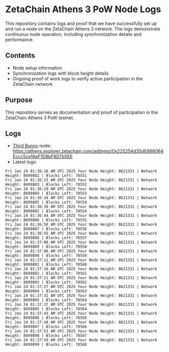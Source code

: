 # ZetaChain Athens 3 PoW Node Logs
This repository contains logs and proof that we have successfully set up and run a node on the ZetaChain Athens 3 network. The logs demonstrate continuous node operation, including synchronization details and performance.

## Contents
- Node setup information
- Synchronization logs with block height details
- Ongoing proof of work logs to verify active participation in the ZetaChain network

## Purpose
This repository serves as documentation and proof of participation in the ZetaChain Athens 3 PoW testnet.

## Logs

- [Third Bunny](https://thirdbunny.xyz/) node: https://athens.explorer.zetachain.com/address/0x225254d35dE666064Eccc5ce16eF1D8bF8D7b5EE
- Latest logs:
```
Fri Jan 24 01:36:18 AM UTC 2025 Your Node Height: 8621331 | Network Height: 8699882 | Blocks Left: 78551
Fri Jan 24 01:36:23 AM UTC 2025 Your Node Height: 8621331 | Network Height: 8699883 | Blocks Left: 78552
Fri Jan 24 01:36:29 AM UTC 2025 Your Node Height: 8621331 | Network Height: 8699884 | Blocks Left: 78553
Fri Jan 24 01:36:34 AM UTC 2025 Your Node Height: 8621331 | Network Height: 8699885 | Blocks Left: 78554
Fri Jan 24 01:36:39 AM UTC 2025 Your Node Height: 8621331 | Network Height: 8699885 | Blocks Left: 78554
Fri Jan 24 01:36:44 AM UTC 2025 Your Node Height: 8621331 | Network Height: 8699886 | Blocks Left: 78555
Fri Jan 24 01:36:50 AM UTC 2025 Your Node Height: 8621331 | Network Height: 8699887 | Blocks Left: 78556
Fri Jan 24 01:36:55 AM UTC 2025 Your Node Height: 8621331 | Network Height: 8699888 | Blocks Left: 78557
Fri Jan 24 01:37:00 AM UTC 2025 Your Node Height: 8621331 | Network Height: 8699889 | Blocks Left: 78558
Fri Jan 24 01:37:06 AM UTC 2025 Your Node Height: 8621331 | Network Height: 8699890 | Blocks Left: 78559
Fri Jan 24 01:37:11 AM UTC 2025 Your Node Height: 8621331 | Network Height: 8699891 | Blocks Left: 78560
Fri Jan 24 01:37:16 AM UTC 2025 Your Node Height: 8621331 | Network Height: 8699892 | Blocks Left: 78561
Fri Jan 24 01:37:21 AM UTC 2025 Your Node Height: 8621331 | Network Height: 8699893 | Blocks Left: 78562
Fri Jan 24 01:37:27 AM UTC 2025 Your Node Height: 8621331 | Network Height: 8699894 | Blocks Left: 78563
Fri Jan 24 01:37:32 AM UTC 2025 Your Node Height: 8621331 | Network Height: 8699895 | Blocks Left: 78564
Fri Jan 24 01:37:37 AM UTC 2025 Your Node Height: 8621331 | Network Height: 8699895 | Blocks Left: 78564
Fri Jan 24 01:37:43 AM UTC 2025 Your Node Height: 8621331 | Network Height: 8699896 | Blocks Left: 78565
Fri Jan 24 01:37:48 AM UTC 2025 Your Node Height: 8621331 | Network Height: 8699897 | Blocks Left: 78566
Fri Jan 24 01:37:53 AM UTC 2025 Your Node Height: 8621331 | Network Height: 8699898 | Blocks Left: 78567
Fri Jan 24 01:37:59 AM UTC 2025 Your Node Height: 8621331 | Network Height: 8699899 | Blocks Left: 78568
```
